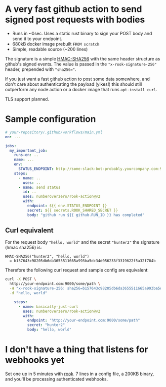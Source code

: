 # A very fast github action to send signed post requests with bodies

* Runs in ~0sec.  Uses a static rust binary to sign your POST body and send it to your endpoint.
* 680kB docker image prebuilt `FROM scratch`
* Simple, readable source (~200 lines)

The signature is a simple [HMAC-SHA256](https://en.wikipedia.org/wiki/HMAC) with the same header structure as github's signed events.  The value is passed in the `"x-rook-signature-256"` header, prepended with `"sha256="`.

If you just want a fast github action to post some data somewhere, and don't care about authenticating the payload (yikes!) this should still outperform any node action or a docker image that runs `apt-install curl`.

TLS support planned.

# Sample configuration

```yml
# your-repository/.github/workflows/main.yml
on: ...

jobs:
  my_important_job:
    runs-on: ..
    name: ...
    env:
      STATUS_ENDPOINT: http://some-slack-bot-probably.yourcompany.com:9000
    steps:
      - name: ..
        uses: ..
      - name: send status
        id: ..
        uses: numberoverzero/rook-action@v2
        with:
          endpoint: ${{ env.STATUS_ENDPOINT }}
          secret: ${{ secrets.ROOK_SHARED_SECRET }}
          body: "github run ${{ github.RUN_ID }} has completed"
```

## Curl equivalent

For the request body `"hello, world"` and the secret `"hunter2"` the signature (hmac sha256) is:

```
HMAC-SHA256("hunter2", "hello, world")
  = b157643c98205db6da3655511665a993ba5dc34d056233f3319622f5a32f704b
```

Therefore the following curl request and sample config are equivalent:

```sh
curl -X POST \
  http://your-endpoint.com:9000/some/path \
  -H "x-rook-signature-256: sha256=b157643c98205db6da3655511665a993ba5dc34d056233f3319622f5a32f704b" \
  -d "hello, world"
```

```yml
    steps:
      - name: basically-just-curl
        uses: numberoverzero/rook-action@v2
        with:
          endpoint: "http://your-endpoint.com:9000/some/path"
          secret: "hunter2"
          body: "hello, world"
```

# I don't have a thing that listens for webhooks yet

Set one up in 5 minutes with [rook](https://github.com/numberoverzero/rook).  7 lines in a config file, a 200KB binary, and you'll be processing authenticated webhooks.
